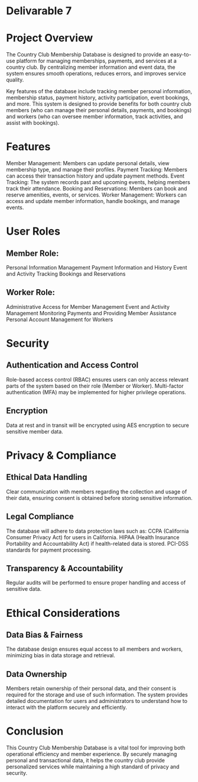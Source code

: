 # Delivarable 7


# Project Overview

The Country Club Membership Database is designed to provide an easy-to-use platform for managing memberships, payments, and services at a country club. By centralizing member information and event data, the system ensures smooth operations, reduces errors, and improves service quality.

Key features of the database include tracking member personal information, membership status, payment history, activity participation, event bookings, and more. This system is designed to provide benefits for both country club members (who can manage their personal details, payments, and bookings) and workers (who can oversee member information, track activities, and assist with bookings).

# Features

Member Management: Members can update personal details, view membership type, and manage their profiles.
Payment Tracking: Members can access their transaction history and update payment methods.
Event Tracking: The system records past and upcoming events, helping members track their attendance.
Booking and Reservations: Members can book and reserve amenities, events, or services.
Worker Management: Workers can access and update member information, handle bookings, and manage events.

# User Roles
## Member Role:
Personal Information Management
Payment Information and History
Event and Activity Tracking
Bookings and Reservations
## Worker Role:
Administrative Access for Member Management
Event and Activity Management
Monitoring Payments and Providing Member Assistance
Personal Account Management for Workers

# Security
## Authentication and Access Control
Role-based access control (RBAC) ensures users can only access relevant parts of the system based on their role (Member or Worker).
Multi-factor authentication (MFA) may be implemented for higher privilege operations.
## Encryption
Data at rest and in transit will be encrypted using AES encryption to secure sensitive member data.

# Privacy & Compliance
## Ethical Data Handling
Clear communication with members regarding the collection and usage of their data, ensuring consent is obtained before storing sensitive information.
## Legal Compliance
The database will adhere to data protection laws such as:
CCPA (California Consumer Privacy Act) for users in California.
HIPAA (Health Insurance Portability and Accountability Act) if health-related data is stored.
PCI-DSS standards for payment processing.
## Transparency & Accountability
Regular audits will be performed to ensure proper handling and access of sensitive data.
# Ethical Considerations
## Data Bias & Fairness
The database design ensures equal access to all members and workers, minimizing bias in data storage and retrieval.
## Data Ownership
Members retain ownership of their personal data, and their consent is required for the storage and use of such information.
The system provides detailed documentation for users and administrators to understand how to interact with the platform securely and efficiently.

# Conclusion
This Country Club Membership Database is a vital tool for improving both operational efficiency and member experience. By securely managing personal and transactional data, it helps the country club provide personalized services while maintaining a high standard of privacy and security.